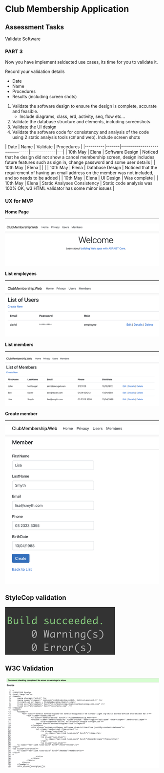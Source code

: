 # Club Membership Application

## Assessment Tasks

Validate Software

### PART 3

Now you have implement seldected use cases, its time for you to validate it.

Record your validation details
- Date
- Name
- Procedures
- Results (including screen shots)

1. Validate the software design to ensure the design is complete, accurate and feasible.
   - Include diagrams, class, erd, activity, seq, flow etc...
2. Validate the database structure and elements, including screenshots
3. Validate the UI design
4. Validate the software code for consistency and analysis of the code using 2 static analysis tools (c# and web). Include screen shots



| Date     | Name  | Validate                      | Procedures   |
|----------|-------|-------------------------------|-------------|---|
| 10th May | Elena | Software Design               | Noticed that he design did not show a cancel membership screen, design includes future features such as sign in, change password and some user details   |
| 10th May | Elena |                               |              |
| 10th May | Elena | Database Design               | Noticed that the requirement of having an email address on the member was not included, and so needs to be added             |
| 10th May | Elena | UI Design                     | Was complete             |
| 10th May | Elena | Static Analyses Consistency   | Static code analysis was 100% OK, w3 HTML validator has some minor issues             |

### UX for MVP

**Home Page**

---

![MVP](mvp-home.png)

**List employees**

---

![MVP - list employee](mvp-list-employee.png)

**List members**

---

![MVP - list member](mvp-list-members.png)

**Create member**

---

![MVP - create member](mvp-create-member.png)

## StyleCop validation

![MVP - create member](stylecop.png)

## W3C Validation

![MVP - W3C](w3c.png)
